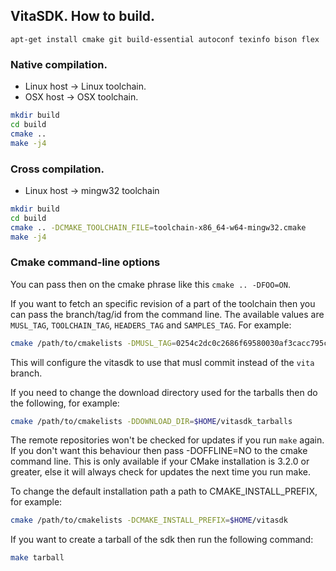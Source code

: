 ## VitaSDK. How to build.

```
apt-get install cmake git build-essential autoconf texinfo bison flex
```

### Native compilation.

* Linux host -> Linux toolchain.
* OSX host -> OSX toolchain.

``` sh
mkdir build
cd build
cmake ..
make -j4
```

### Cross compilation.

* Linux host -> mingw32 toolchain

``` sh
mkdir build
cd build
cmake .. -DCMAKE_TOOLCHAIN_FILE=toolchain-x86_64-w64-mingw32.cmake
make -j4
```

### Cmake command-line options

You can pass then on the cmake phrase like this `cmake .. -DFOO=ON`.

If you want to fetch an specific revision of a part of the toolchain
then you can pass the branch/tag/id from the command line. The available
values are `MUSL_TAG`, `TOOLCHAIN_TAG`, `HEADERS_TAG`
and `SAMPLES_TAG`. For example:

``` sh
cmake /path/to/cmakelists -DMUSL_TAG=0254c2dc0c2686f69580030af3cacc795c94d616
```

This will configure the vitasdk to use that musl commit instead of the `vita` branch.

If you need to change the download directory used for the tarballs then do the following,
for example:

``` sh
cmake /path/to/cmakelists -DDOWNLOAD_DIR=$HOME/vitasdk_tarballs
```

The remote repositories won't be checked for updates if you run `make` again.
If you don't want this behaviour then pass -DOFFLINE=NO to the cmake command line.
This is only available if your CMake installation is 3.2.0 or greater, else it will always
check for updates the next time you run make.

To change the default installation path a path to CMAKE_INSTALL_PREFIX, for example:

``` sh
cmake /path/to/cmakelists -DCMAKE_INSTALL_PREFIX=$HOME/vitasdk
```

If you want to create a tarball of the sdk then run the following command:

``` sh
make tarball
```